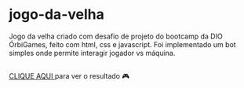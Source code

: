 # jogo-da-velha
Jogo da velha criado com desafio de projeto do bootcamp da DIO ÓrbiGames, feito com html, css e javascript. Foi implementado um bot simples onde permite interagir jogador vs máquina.

##
<a href="https://tacialves.github.io/jogo-da-velha/"> CLIQUE AQUI </a> para ver o resultado 🎮
